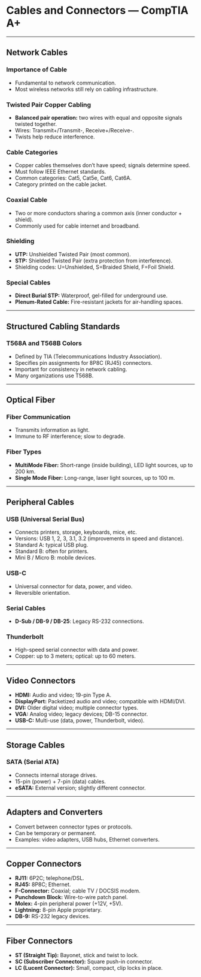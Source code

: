 # Cables and Connectors — CompTIA A+

---

## Network Cables

### Importance of Cable
- Fundamental to network communication.  
- Most wireless networks still rely on cabling infrastructure.  

### Twisted Pair Copper Cabling
- **Balanced pair operation:** two wires with equal and opposite signals twisted together.  
- Wires: Transmit+/Transmit-, Receive+/Receive-.  
- Twists help reduce interference.  

### Cable Categories
- Copper cables themselves don’t have speed; signals determine speed.  
- Must follow IEEE Ethernet standards.  
- Common categories: Cat5, Cat5e, Cat6, Cat6A.  
- Category printed on the cable jacket.  

### Coaxial Cable
- Two or more conductors sharing a common axis (inner conductor + shield).  
- Commonly used for cable internet and broadband.  

### Shielding
- **UTP:** Unshielded Twisted Pair (most common).  
- **STP:** Shielded Twisted Pair (extra protection from interference).  
- Shielding codes: U=Unshielded, S=Braided Shield, F=Foil Shield.  

### Special Cables
- **Direct Burial STP:** Waterproof, gel-filled for underground use.  
- **Plenum-Rated Cable:** Fire-resistant jackets for air-handling spaces.  

---

## Structured Cabling Standards

### T568A and T568B Colors
- Defined by TIA (Telecommunications Industry Association).  
- Specifies pin assignments for 8P8C (RJ45) connectors.  
- Important for consistency in network cabling.  
- Many organizations use T568B.  

---

## Optical Fiber

### Fiber Communication
- Transmits information as light.  
- Immune to RF interference; slow to degrade.  

### Fiber Types
- **MultiMode Fiber:** Short-range (inside building), LED light sources, up to 200 km.  
- **Single Mode Fiber:** Long-range, laser light sources, up to 100 m.  

---

## Peripheral Cables

### USB (Universal Serial Bus)
- Connects printers, storage, keyboards, mice, etc.  
- Versions: USB 1, 2, 3, 3.1, 3.2 (improvements in speed and distance).  
- Standard A: typical USB plug.  
- Standard B: often for printers.  
- Mini B / Micro B: mobile devices.  

### USB-C
- Universal connector for data, power, and video.  
- Reversible orientation.  

### Serial Cables
- **D-Sub / DB-9 / DB-25**: Legacy RS-232 connections.  

### Thunderbolt
- High-speed serial connector with data and power.  
- Copper: up to 3 meters; optical: up to 60 meters.  

---

## Video Connectors

- **HDMI:** Audio and video; 19-pin Type A.  
- **DisplayPort:** Packetized audio and video; compatible with HDMI/DVI.  
- **DVI:** Older digital video; multiple connector types.  
- **VGA:** Analog video; legacy devices; DB-15 connector.  
- **USB-C:** Multi-use (data, power, Thunderbolt, video).  

---

## Storage Cables

### SATA (Serial ATA)
- Connects internal storage drives.  
- 15-pin (power) + 7-pin (data) cables.  
- **eSATA:** External version; slightly different connector.  

---

## Adapters and Converters
- Convert between connector types or protocols.  
- Can be temporary or permanent.  
- Examples: video adapters, USB hubs, Ethernet converters.  

---

## Copper Connectors

- **RJ11:** 6P2C; telephone/DSL.  
- **RJ45:** 8P8C; Ethernet.  
- **F-Connector:** Coaxial; cable TV / DOCSIS modem.  
- **Punchdown Block:** Wire-to-wire patch panel.  
- **Molex:** 4-pin peripheral power (+12V, +5V).  
- **Lightning:** 8-pin Apple proprietary.  
- **DB-9:** RS-232 legacy devices.  

---

## Fiber Connectors

- **ST (Straight Tip):** Bayonet, stick and twist to lock.  
- **SC (Subscriber Connector):** Square push-in connector.  
- **LC (Lucent Connector):** Small, compact, clip locks in place.  
